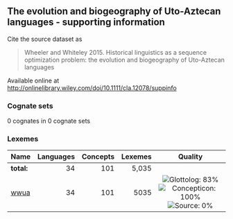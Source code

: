 ## The evolution and biogeography of Uto-Aztecan languages - supporting information

Cite the source dataset as

> Wheeler and Whiteley 2015. Historical linguistics as a sequence optimization problem: the evolution and biogeography of Uto-Aztecan languages

Available online at http://onlinelibrary.wiley.com/doi/10.1111/cla.12078/suppinfo

### Cognate sets
0 cognates in 0 cognate sets

### Lexemes

Name | Languages | Concepts | Lexemes | Quality
:--- | ---:| ---:| ---:|:---:
**total:** | 34 | 101 | 5,035 | 
[wwua](cldf/wwua.csv) | 34 | 101 | 5035 | ![Glottolog: 83%](https://img.shields.io/badge/Glottolog-83%25-yellowgreen.svg "Glottolog: 83%") ![Concepticon: 100%](https://img.shields.io/badge/Concepticon-100%25-brightgreen.svg "Concepticon: 100%") ![Source: 0%](https://img.shields.io/badge/Source-0%25-red.svg "Source: 0%")